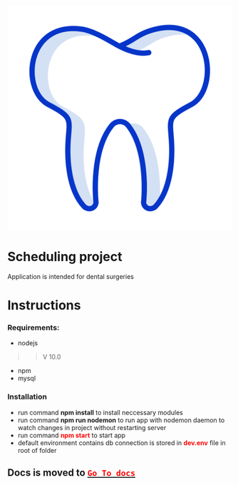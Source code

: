 ![](/public/images/tooth.png)
 # Scheduling project
 Application is intended for dental surgeries
 # Instructions
 ### Requirements:
 - nodejs 
 >> <p class="text-right">V 10.0</p>
 * npm
 * mysql
 ### Installation
 * run command <b>npm install</b> to install neccessary modules
 *  run command <b>npm run nodemon</b> to run app with nodemon daemon to watch changes in project without restarting server
 * run command <b style="color:red">npm start</b> to start app
 * default environment contains db connection is stored in <b style="color:red">dev.env</b> file in root of folder

 ## Docs is moved to [<b style="color:red">`Go To docs`</b>](https://github.com/ZdravkoSokcevic/Scheduling_Docs)